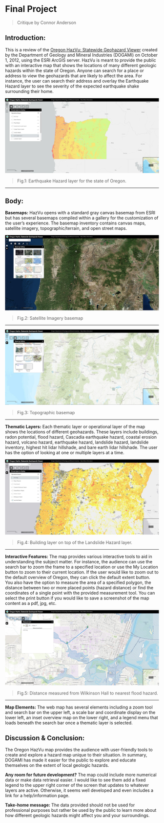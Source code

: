 # Final Project

>Critique by Connor Anderson

## Introduction:

This is a review of the [Oregon HazVu: Statewide Geohazard Viewer][1] created by the Department of Geology and Mineral Industries (DOGAMI) on October 1, 2012, using the ESRI ArcGIS server. HazVu is meant to provide the public with an interactive map that shows the locations of many different geologic hazards within the state of Oregon. Anyone can search for a place or address to view the geohazards that are likely to affect the area. For instance, the user can search their address and overlay the Earthquake Hazard layer to see the severity of the expected earthquake shake surrounding their home.

![](img/HazVu_DOGAMI_EQ.jpg)
>Fig.1: Earthquake Hazard layer for the state of Oregon.
---

## Body:

**Basemaps:**
HazVu opens with a standard gray canvas basemap from ESRI but has several basemaps compiled within a gallery for the customization of the user’s experience. The basemap inventory contains canvas maps, satellite imagery, topographic/terrain, and open street maps.


![](img/HazVu_imagery_basemap.jpg)
>Fig.2: Satellite Imagery basemap

---
![](img/HazVu_topo_basemap.jpg)
>Fig.3: Topographic basemap
---

**Thematic Layers:**
Each thematic layer or operational layer of the map shows the locations of different geohazards. These layers include buildings, radon potential, flood hazard, Cascadia earthquake hazard, coastal erosion hazard, volcano hazard, earthquake hazard, landslide hazard, landslide inventory, highest hit lidar hillshade, and bare earth lidar hillshade. The user has the option of looking at one or multiple layers at a time.

![](img/HazVu_building_landslide.jpg)
>Fig.4: Building layer on top of the Landslide Hazard layer.
---

**Interactive Features:**
The map provides various interactive tools to aid in understanding the subject matter. For instance, the audience can use the search bar to zoom the frame to a specified location or use the My Location button to zoom to their current location. If the user would like to zoom out to the default overview of Oregon, they can click the default extent button. You also have the option to measure the area of a specified polygon, the distance between two or more placed points (hazard distance) or find the coordinates of a single point with the provided measurement tool. You can select the print button if you would like to save a screenshot of the map content as a pdf, jpg, etc.

![](img/HazVu_flood_dist.jpg)
>Fig.5: Distance measured from Wilkinson Hall to nearest flood hazard.
---

**Map Elements:**
The web map has several elements including a zoom tool and search bar on the upper left, a scale bar and coordinate display on the lower left, an inset overview map on the lower right, and a legend menu that loads beneath the search bar once a thematic layer is selected.


## Discussion & Conclusion:

The Oregon HazVu map provides the audience with user-friendly tools to create and explore a hazard map unique to their situation. In summary, DOGAMI has made it easier for the public to explore and educate themselves on the extent of local geologic hazards.

**Any room for future development?**
The map could include more numerical data or make data retrieval easier. I would like to see them add a fixed legend to the upper right corner of the screen that updates to whatever layers are active. Otherwise, it seems well developed and even includes a link for a help/information page.

**Take-home message:**
The data provided should not be used for professional purposes but rather be used by the public to learn more about how different geologic hazards might affect you and your surroundings.



[1]:  https://gis.dogami.oregon.gov/maps/hazvu/ "DOGAMI HazVu Map"
